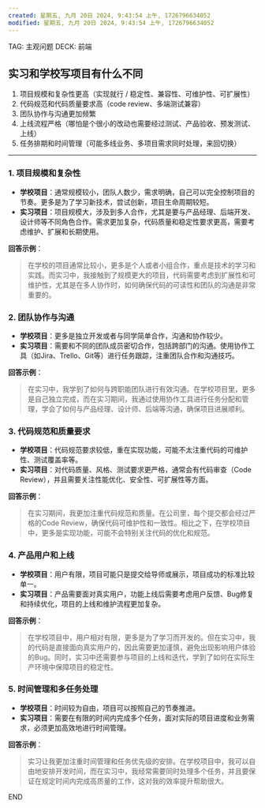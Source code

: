 ```yaml
---
created: 星期五, 九月 20日 2024, 9:43:54 上午, 1726796634052
modified: 星期五, 九月 20日 2024, 9:43:54 上午, 1726796634052
---
```


TAG: 主观问题
DECK: 前端
## 实习和学校写项目有什么不同

1. 项目规模和复杂性更高（实现就行 / 稳定性、兼容性、可维护性、可扩展性）
2. 代码规范和代码质量要求高（code review、多端测试兼容）
3. 团队协作与沟通更加频繁
4. 上线流程严格（哪怕是个很小的改动也需要经过测试、产品验收、预发测试、上线）
5. 任务排期和时间管理（可能多线业务、多项目需求同时处理，来回切换）


---

### 1. **项目规模和复杂性**
   - **学校项目**：通常规模较小，团队人数少，需求明确，自己可以完全控制项目的节奏。更多是为了学习新技术，尝试创新，项目生命周期较短。
   - **实习项目**：项目规模大，涉及到多人合作，尤其是要与产品经理、后端开发、设计师等不同角色合作。需求更加复杂，代码质量和稳定性要求更高，需要考虑维护、扩展和长期使用。

   **回答示例**：
   > 在学校的项目通常比较小，更多是个人或者小组合作，重点是技术的学习和实践。而实习中，我接触到了规模更大的项目，代码需要考虑到扩展性和可维护性，尤其是在多人协作时，如何确保代码的可读性和团队的沟通是非常重要的。

### 2. **团队协作与沟通**
   - **学校项目**：更多是独立开发或者与同学简单合作，沟通和协作较少。
   - **实习项目**：需要和不同的团队成员密切合作，包括跨部门的沟通。使用协作工具（如Jira、Trello、Git等）进行任务跟踪，注重团队合作和沟通技巧。

   **回答示例**：
   > 在实习中，我学到了如何与跨职能团队进行有效沟通。在学校项目里，更多是自己独立完成，而在实习期间，我通过使用协作工具进行任务分配和管理，学会了如何与产品经理、设计师、后端等沟通，确保项目进展顺利。

### 3. **代码规范和质量要求**
   - **学校项目**：代码规范要求较低，重在实现功能，可能不太注重代码的可维护性、测试覆盖率等。
   - **实习项目**：对代码质量、风格、测试要求更严格，通常会有代码审查（Code Review），并且需要关注性能优化、安全性、可扩展性等方面。

   **回答示例**：
   > 在实习期间，我更加注重代码规范和质量。在公司里，每个提交都会经过严格的Code Review，确保代码可维护性和一致性。相比之下，在学校项目中，更多是实现功能，可能不会特别关注代码的优化和规范。

### 4. **产品用户和上线**
   - **学校项目**：用户有限，项目可能只是提交给导师或展示，项目成功的标准比较单一。
   - **实习项目**：产品需要面对真实用户，功能上线后需要考虑用户反馈、Bug修复和持续优化，项目的上线和维护流程更加复杂。

   **回答示例**：
   > 在学校项目中，用户相对有限，更多是为了学习而开发的。但在实习中，我的代码是直接面向真实用户的，因此需要更加谨慎，避免出现影响用户体验的Bug。同时，实习中还需要参与项目的上线和迭代，学到了如何在实际生产环境中保障项目的稳定性。

### 5. **时间管理和多任务处理**
   - **学校项目**：时间较为自由，项目可以按照自己的节奏推进。
   - **实习项目**：需要在有限的时间内完成多个任务，面对实际的项目进度和业务需求，必须更加高效地进行时间管理。

   **回答示例**：
   > 实习让我更加注重时间管理和任务优先级的安排。在学校项目中，我可以自由地安排开发时间，而在实习中，我经常需要同时处理多个任务，并且要保证在规定时间内完成高质量的工作，这对我的效率提升帮助很大。


END
<!--ID: 1726797543278-->

